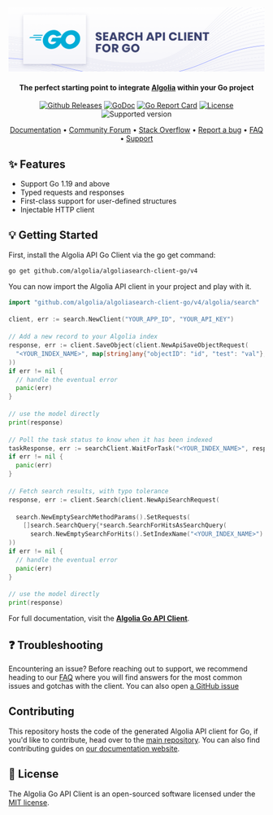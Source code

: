 <p align="center">
  <a href="https://www.algolia.com">
    <img alt="Algolia for Go" src="https://raw.githubusercontent.com/algolia/algoliasearch-client-common/master/banners/go.png" >
  </a>

  <h4 align="center">The perfect starting point to integrate <a href="https://algolia.com" target="_blank">Algolia</a> within your Go project</h4>

  <p align="center">
    <a href="https://github.com/algolia/algoliasearch-client-go/tags"><img src="https://img.shields.io/github/tag/algolia/algoliasearch-client-go.svg?include_prereleases&sort=semver" alt="Github Releases"></img></a>
    <a href="https://pkg.go.dev/github.com/algolia/algoliasearch-client-go/v4"><img src="https://pkg.go.dev/badge/github.com/algolia/algoliasearch-client-go/v4" alt="GoDoc"></img></a>
    <a href="https://goreportcard.com/report/github.com/algolia/algoliasearch-client-go"><img src="https://goreportcard.com/badge/github.com/algolia/algoliasearch-client-go" alt="Go Report Card"></img></a>
    <a href="https://github.com/algolia/algoliasearch-client-go/blob/main/LICENSE"><img src="https://img.shields.io/badge/license-MIT-blue.svg" alt="License"></img></a>
    <img src="https://img.shields.io/badge/Go-%3E=1.21-green.svg" alt="Supported version"></img></a>
  </p>
</p>

<p align="center">
  <a href="https://www.algolia.com/doc/libraries/go/" target="_blank">Documentation</a>  •
  <a href="https://discourse.algolia.com" target="_blank">Community Forum</a>  •
  <a href="http://stackoverflow.com/questions/tagged/algolia" target="_blank">Stack Overflow</a>  •
  <a href="https://github.com/algolia/algoliasearch-client-go/issues" target="_blank">Report a bug</a>  •
  <a href="https://www.algolia.com/doc/api-client/troubleshooting/faq/go/" target="_blank">FAQ</a>  •
  <a href="https://alg.li/support" target="_blank">Support</a>
</p>

## ✨ Features

* Support Go 1.19 and above
* Typed requests and responses
* First-class support for user-defined structures
* Injectable HTTP client

## 💡 Getting Started

First, install the Algolia API Go Client via the go get command:

```bash
go get github.com/algolia/algoliasearch-client-go/v4
```

You can now import the Algolia API client in your project and play with it.


```go
import "github.com/algolia/algoliasearch-client-go/v4/algolia/search"

client, err := search.NewClient("YOUR_APP_ID", "YOUR_API_KEY")

// Add a new record to your Algolia index
response, err := client.SaveObject(client.NewApiSaveObjectRequest(
  "<YOUR_INDEX_NAME>", map[string]any{"objectID": "id", "test": "val"},
))
if err != nil {
  // handle the eventual error
  panic(err)
}

// use the model directly
print(response)

// Poll the task status to know when it has been indexed
taskResponse, err := searchClient.WaitForTask("<YOUR_INDEX_NAME>", response.TaskID, nil, nil, nil)
if err != nil {
  panic(err)
}

// Fetch search results, with typo tolerance
response, err := client.Search(client.NewApiSearchRequest(

  search.NewEmptySearchMethodParams().SetRequests(
    []search.SearchQuery{*search.SearchForHitsAsSearchQuery(
      search.NewEmptySearchForHits().SetIndexName("<YOUR_INDEX_NAME>").SetQuery("<YOUR_QUERY>").SetHitsPerPage(50))}),
))
if err != nil {
  // handle the eventual error
  panic(err)
}

// use the model directly
print(response)
```

For full documentation, visit the **[Algolia Go API Client](https://www.algolia.com/doc/libraries/go/)**.

## ❓ Troubleshooting

Encountering an issue? Before reaching out to support, we recommend heading to our [FAQ](https://www.algolia.com/doc/api-client/troubleshooting/faq/go/) where you will find answers for the most common issues and gotchas with the client. You can also open [a GitHub issue](https://github.com/algolia/api-clients-automation/issues/new?assignees=&labels=&projects=&template=Bug_report.md)

## Contributing

This repository hosts the code of the generated Algolia API client for Go, if you'd like to contribute, head over to the [main repository](https://github.com/algolia/api-clients-automation). You can also find contributing guides on [our documentation website](https://api-clients-automation.netlify.app/docs/introduction).

## 📄 License

The Algolia Go API Client is an open-sourced software licensed under the [MIT license](LICENSE).
